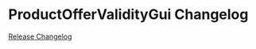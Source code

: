 # ProductOfferValidityGui Changelog

[Release Changelog](https://github.com/spryker/product-offer-validity-gui/releases)
